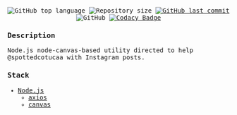 <!---
Simply love.
-->

<samp>
<p align="center">
  <img alt="GitHub top language" src="https://img.shields.io/github/languages/top/ojpbarbosa/spottedcotucaa.svg">

  <img alt="Repository size" src="https://img.shields.io/github/repo-size/ojpbarbosa/spottedcotucaa.svg">
  <a href="https://github.com/ojpbarbosa/spottedcotucaa/commits">
    <img alt="GitHub last commit" src="https://img.shields.io/github/last-commit/ojpbarbosa/spottedcotucaa.svg">
  </a>
  <img alt="GitHub" src="https://img.shields.io/github/license/ojpbarbosa/spottedcotucaa.svg">
  <a href="https://www.codacy.com/gh/ojpbarbosa/spottedcotucaa/dashboard?utm_source=github.com&amp;utm_medium=referral&amp;utm_content=ojpbarbosa/spottedcotucaa&amp;utm_campaign=Badge_Grade">
    <img alt="Codacy Badge" src="https://app.codacy.com/project/badge/Grade/ebb299b1768d4fbc989891f99465c0bc">
  </a>
</p>
<h3>Description</h3>
Node.js node-canvas-based utility directed to help @spottedcotucaa with Instagram posts.
<br>
<h3>Stack</h3>

- [Node.js](https://nodejs.org/)
  - [axios](https://axios-http.com)
  - [canvas](https://www.npmjs.com/package/canvas)
    <br>
    </samp>

